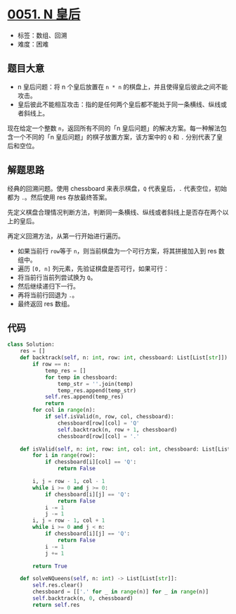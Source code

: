 # [0051. N 皇后](https://leetcode-cn.com/problems/n-queens/)

- 标签：数组、回溯
- 难度：困难

## 题目大意

- n 皇后问题：将 n 个皇后放置在 `n * n` 的棋盘上，并且使得皇后彼此之间不能攻击。
- 皇后彼此不能相互攻击：指的是任何两个皇后都不能处于同一条横线、纵线或者斜线上。

现在给定一个整数 `n`，返回所有不同的「n 皇后问题」的解决方案。每一种解法包含一个不同的「n 皇后问题」的棋子放置方案，该方案中的 `Q` 和 `.` 分别代表了皇后和空位。

## 解题思路

经典的回溯问题。使用 chessboard 来表示棋盘，`Q` 代表皇后，`.` 代表空位，初始都为 `.`。然后使用 res 存放最终答案。

先定义棋盘合理情况判断方法，判断同一条横线、纵线或者斜线上是否存在两个以上的皇后。

再定义回溯方法，从第一行开始进行遍历。

- 如果当前行 `row`等于 `n`，则当前棋盘为一个可行方案，将其拼接加入到 res 数组中。
-  遍历 `[0, n]` 列元素，先验证棋盘是否可行，如果可行：
  - 将当前行当前列尝试换为 `Q`。
  - 然后继续递归下一行。
  - 再将当前行回退为 `.`。
- 最终返回 res 数组。

## 代码

```Python
class Solution:
    res = []
    def backtrack(self, n: int, row: int, chessboard: List[List[str]]):
        if row == n:
            temp_res = []
            for temp in chessboard:
                temp_str = ''.join(temp)
                temp_res.append(temp_str)
            self.res.append(temp_res)
            return
        for col in range(n):
            if self.isValid(n, row, col, chessboard):
                chessboard[row][col] = 'Q'
                self.backtrack(n, row + 1, chessboard)
                chessboard[row][col] = '.'

    def isValid(self, n: int, row: int, col: int, chessboard: List[List[str]]):
        for i in range(row):
            if chessboard[i][col] == 'Q':
                return False

        i, j = row - 1, col - 1
        while i >= 0 and j >= 0:
            if chessboard[i][j] == 'Q':
                return False
            i -= 1
            j -= 1
        i, j = row - 1, col + 1
        while i >= 0 and j < n:
            if chessboard[i][j] == 'Q':
                return False
            i -= 1
            j += 1

        return True

    def solveNQueens(self, n: int) -> List[List[str]]:
        self.res.clear()
        chessboard = [['.' for _ in range(n)] for _ in range(n)]
        self.backtrack(n, 0, chessboard)
        return self.res
```

